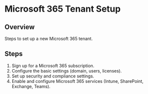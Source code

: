 # Microsoft 365 Tenant Setup

## Overview
Steps to set up a new Microsoft 365 tenant.

## Steps
1. Sign up for a Microsoft 365 subscription.
2. Configure the basic settings (domain, users, licenses).
3. Set up security and compliance settings.
4. Enable and configure Microsoft 365 services (Intune, SharePoint, Exchange, Teams).
